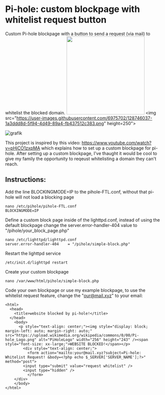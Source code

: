 # Pi-hole: custom blockpage with whitelist request button
Custom Pi-hole blockpage with a button to send a request (via mail) to whitelist the blocked domain.
<img src="https://user-images.githubusercontent.com/6975702/128698855-03cb2097-2542-41f1-b51a-96543a31ec67.png" height="250">
<img src="https://user-images.githubusercontent.com/6975702/128746037-1a3ddd8d-5f94-4d49-89a4-fb437512c383.png" height=250">

![grafik](https://user-images.githubusercontent.com/6975702/128746098-681651b2-b162-4a13-be72-cbb9caf6a369.png)

This project is inspired by this video: https://www.youtube.com/watch?v=pHjCO1zxpMA which explains how to set up a custom blockpage for pi-hole.
After setting up a custom blockpage, I've thaught it would be cool to give my family the opportunity to reqeust whitelisting a domain they can't reach.

## Instructions:
Add the line BLOCKINGMODE=IP to the pihole-FTL.conf, without that pi-hole will not load a blocking page
```
nano /etc/pihole/pihole-FTL.conf
BLOCKINGMODE=IP
```
Define a custom block page inside of the lighttpd.conf, instead of using the default blockpage
change the server.error-handler-404 value to "/pihole/your_block_page.php"

```
nano /etc/lighttpd/lighttpd.conf
server.error-handler-404    = "/pihole/simple-block.php"
```
Restart the lighttpd service
```
/etc/init.d/lighttpd restart
```
Create your custom blockpage
```
nano /var/www/html/pihole/simple-block.php
```
Code your own blockpage or use my example blockpage, to use the whitelist request feature, change the "our@mail.xyz" to your email:
```
<html>
  <head>
    <title>website blocked by pi-hole!</title>
  </head>
    <body>
      <p style="text-align: center;"><img style="display: block; margin-left: auto; margin-right: auto;" src="https://upload.wikimedia.org/wikipedia/commons/0/00/Pi-hole_Logo.png" alt="PiHoleLogo" width="256" height="243" /><span style="font-size: xx-large;">WEBSITE BLOCKED!</span></p>
        <div style="text-align: center;">
          <form action="mailto:your@mail.xyz?subject=Pi-hole: Whitelist Request! &body=<?php echo $_SERVER['SERVER_NAME'];?>" method="post">
	    <input type="submit" value="request whitelist" />
	    <input type="hidden" />
          </form>
	</div>
    </body>
</html>

```
